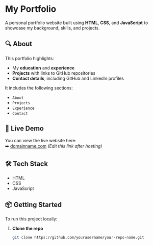 # My Portfolio

A personal portfolio website built using **HTML**, **CSS**, and **JavaScript** to showcase my background, skills, and projects.

## 🔍 About

This portfolio highlights:
- My **education** and **experience**
- **Projects** with links to GitHub repositories
- **Contact details**, including GitHub and LinkedIn profiles

It includes the following sections:
- `About`
- `Projects`
- `Experience`
- `Contact`

## 🚀 Live Demo

You can view the live website here:  
➡️ [domainname.com](https://domainname.com) *(Edit this link after hosting)*

## 🛠 Tech Stack

- HTML
- CSS
- JavaScript

## 📦 Getting Started

To run this project locally:

1. **Clone the repo**
   ```bash
   git clone https://github.com/yourusername/your-repo-name.git
